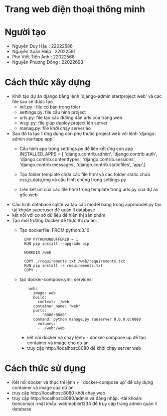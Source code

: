# Trang web điện thoại thông minh

# Người tạo
  - Nguyễn Duy Hậu : 22022586 
  - Nguyễn Xuân Hiệp : 22022591
  - Phó Viết Tiến Anh : 22022568
  - Nguyễn Phương Đông : 22022693

# Cách thức xây dựng
 - Khởi tạo dự án django bằng lệnh 'django-admin startproject web' và các file sau sẽ được tạo
    + _init_.py : file cơ bản trong foler
    + settings.py: file cấu hình project
    + urls.py: file tạo các đường dẫn urls của trang web
    + wsgi.py: file giúp deploy project lên server
    + manag.py: file khởi chạy server ảo
- Sau đó ta tạo 1 ứng dụng con phụ thược project web với lệnh 'django-admin startapp app'
    + Cấu hình app trong settings.py để liên kết ứng con app
         INSTALLED_APPS = [
    'django.contrib.admin',
    'django.contrib.auth',
    'django.contrib.contenttypes',
    'django.contrib.sessions',
    'django.contrib.messages',
    'django.contrib.staticfiles',
    'app',]

    + Tạo folder template chứa các file html và các folder static chứa css,js,data,img và cấu hình chúng trong settings.py
    + Liên kết url của các file html trong template trong urls.py của dự án gốc web
- Cấu hình database sqlite và tạo các model bảng trong app/model.py
    tạo tài khoản superuser để quản lí database 
- kết nối với cơ sở dữ liệu để hiển thị sản phẩm
- Tạo môi trường Docker để thực thi dự án:
    + Tạo dockerfile: 
            FROM python:3.10

            ENV PYTHONUNBUFFERED = 1
            RUN pip install --upgrade pip

            WORKDIR /web

            COPY ./requirements.txt /web/requirements.txt
            RUN pip install -r requirements.txt
            COPY . . 
    + tạo docker-compose.yml:
            services:

              web:
                image: web
                build:
                  context: ./web
                container_name: "web"
                ports:
                  - "8080:8080"
                command: python manage.py runserver 0.0.0.0:8080
                  volumes:
                  - ./web:/web  
      + kết nối docker và chạy lệnh:
            - docker-compose up 
      để tạo container và image cho dự án
      + truy cập http://localhost:8080 để khởi chạy server web

# Cách thức sử dụng 
- Kết nối docker và thực thi lệnh 
      + ' docker-compose up'
    để xây dựng container và image của dữ án
- truy cập http://localhost:8080 khởi chạy web
- truy cập http://localhost:8080/admin và đăng nhập:
         -tài khoản: bonconsoi
         -mật khẩu: webmobile1234
    để truy cập trang admin quản lí database
    